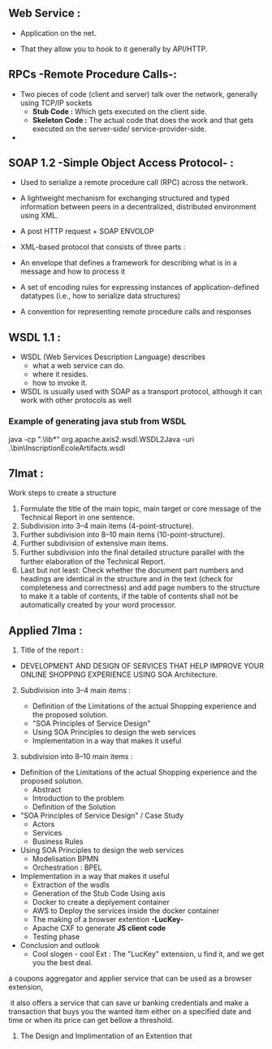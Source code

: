 ## Web Service :

- Application on the net. 

- That they allow you to hook to it generally by API/HTTP.

## RPCs -Remote Procedure Calls-: 

* Two pieces of code (client and server) talk over the network, generally using TCP/IP sockets
  * **Stub Code :** Which gets executed on the client side.
  * **Skeleton Code :**  The actual code that does the work and that gets executed on the server-side/ service-provider-side.
* 

## SOAP 1.2 -Simple Object Access Protocol- : 

* Used to serialize a remote procedure call (RPC) across the network.

*  A lightweight mechanism for exchanging structured and typed information between peers in a decentralized, distributed environment using XML.
* A post HTTP request + SOAP ENVOLOP 
*  XML-based protocol that consists of three parts :
  * An envelope that defines a framework for describing what is in a message and how to process it
  * A set of encoding rules for expressing instances of application-defined datatypes (i.e., how to serialize data structures)
  * A convention for representing remote procedure calls and responses

## WSDL 1.1 :

* WSDL (Web Services Description Language) describes
  * what a web service can do.
  * where it resides.
  * how to invoke it.
* WSDL is usually used with SOAP as a transport protocol, although it can work with other protocols as well



### Example of generating java stub from WSDL

java -cp ".\lib\*" org.apache.axis2.wsdl.WSDL2Java  -uri .\bin\InscriptionEcoleArtifacts.wsdl









## 7lmat : 

Work steps to create a structure

1. Formulate the title of the main topic, main target or core message of the Technical Report in one sentence. 
2. Subdivision into 3–4 main items (4-point-structure).
3. Further subdivision into 8–10 main items (10-point-structure). 
4. Further subdivision of extensive main items. 
5. Further subdivision into the ﬁnal detailed structure parallel with the further elaboration of the Technical Report. 
6. Last but not least: Check whether the document part numbers and headings are identical in the structure and in the text (check for completeness and correctness) and add page numbers to the structure to make it a table of contents, if the table of contents shall not be automatically created by your word processor.



## Applied 7lma  :



1. Title of the report : 
   
* DEVELOPMENT AND DESIGN OF SERVICES THAT HELP IMPROVE YOUR ONLINE SHOPPING EXPERIENCE USING SOA Architecture.
   
2. Subdivision into 3–4 main items : 
   * Definition of the Limitations of the actual Shopping experience and the proposed solution.
   * "SOA Principles of Service Design"
   * Using SOA Principles to design the web services
   * Implementation in a way that makes it useful
   
3.  subdivision into 8–10 main items :

   * Definition of the Limitations of the actual Shopping experience and the proposed solution.
     * Abstract
     * Introduction to the problem 
     * Definition of the Solution 
   * "SOA Principles of Service Design" / Case Study
     * Actors
     * Services
     * Business Rules
   * Using SOA Principles to design the web services
     * Modelisation BPMN
     * Orchestration : BPEL
   * Implementation in a way that makes it useful
     * Extraction of the wsdls
     * Generation of the Stub Code Using axis
     * Docker to create a deplyement container
     * AWS to Deploy the services inside the docker container
     * The making of a browser extention **-LucKey-**
     * Apache CXF to generate **JS client code**
     * Testing phase
   * Conclusion and outlook
     * Cool slogen - cool Ext : The "LucKey" extension, u find it, and we get you the best deal.

   

a coupons aggregator and applier service that can be used as a browser extension,

​	it also offers a service that can save ur banking credentials and make a transaction that buys you the wanted item either on a specified date and time or  when its price can get bellow a threshold.

 

1. The Design and Implimentation of an Extention that 





















